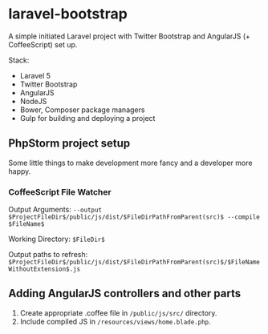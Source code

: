 # laravel-bootstrap
A simple initiated Laravel project with Twitter Bootstrap and AngularJS (+ CoffeeScript) set up.

Stack:
* Laravel 5
* Twitter Bootstrap
* AngularJS
* NodeJS
* Bower, Composer package managers
* Gulp for building and deploying a project

## PhpStorm project setup
Some little things to make development more fancy and a developer more happy.
### CoffeeScript File Watcher
Output Arguments:
`--output $ProjectFileDir$/public/js/dist/$FileDirPathFromParent(src)$ --compile $FileName$`

Working Directory:
`$FileDir$`

Output paths to refresh:
`$ProjectFileDir$/public/js/dist/$FileDirPathFromParent(src)$/$FileNameWithoutExtension$.js`

## Adding AngularJS controllers and other parts
1. Create appropriate .coffee file in `/public/js/src/` directory.
2. Include compiled JS in `/resources/views/home.blade.php`.